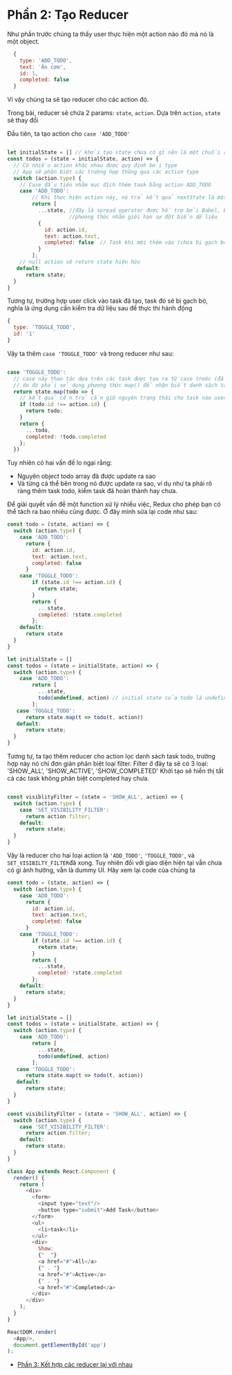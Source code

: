 # Phần 2: Tạo Reducer

Như phần trước chúng ta thấy user thực hiện một action nào đó mà nó là một object.

```js
  {
    type: 'ADD_TODO',
    text: 'Ăn cơm',
    id: 1,
    completed: false 
  }
```

Vì vậy chúng ta sẽ tạo reducer cho các action đó.

Trong bài, reducer sẽ chứa 2 params: `state`, `action`. Dựa trên `action`, `state` sẽ thay đổi

Đầu tiên, ta tạo action cho `case 'ADD_TODO'`

```js

let initialState = [] // khởi tạo state chưa có gì nên là một chuỗi rỗng
const todos = (state = initialState, action) => {
  // Có nhiều action khác nhau được quy định bởi type
  // App sẽ phân biệt các trường hợp thông qua các action type
  switch (action.type) {
    // Case đầu tiên nhằm mục đích thêm task bằng action ADD_TODO
    case 'ADD_TODO':
        // Khi thực hiện action này, nó trả kết quả nextState là một array như sau 
        return [
          ...state, //đây là spread operator được hỗ trợ bởi Babel, ES6 sử dụng Object.assign()  
                    //phương thức nhằm giới hạn sự đột biến dữ liệu 
          {
            id: action.id,
            text: action.text,
            completed: false  // Task khi mới thêm vào (chưa bị gạch bỏ)
          }
        ];
    // null action sẽ return state hiện hữu  
   default:
      return state; 
  }
}

```

Tương tự, trường hợp user click vào task đã tạo, task đó sẽ bị gạch bỏ, nghĩa là ứng dụng cần kiểm tra dữ liệu sau để thực thi hành động
```js
{  
  type: 'TOGGLE_TODO',
  id: '1'
}

```

Vậy ta thêm `case 'TOGGLE_TODO'` và trong reducer như sau:

```js

case 'TOGGLE_TODO': 
  // case này thao tác dựa trên các task được tạo ra từ case trước (đã có state mới)
  // do đó phải sử dụng phương thức map() để nhận biết danh sách task (new array) đã render
  return state.map(todo => {
    // kết quả cần trả cần giữ nguyên trạng thái cho task nào user không click vào.
    if (todo.id !== action.id) {
      return todo; 
    }
    return {
      ...todo,
      completed: !todo.completed
    };
  }) 

``` 

Tuy nhiên có hai vấn đề lo ngại rằng:

* Nguyên object todo array đã được update ra sao 
* Và từng cá thể bên trong nó được update ra sao, ví dụ như ta phải rõ ràng thêm task todo, kiểm task đã hoàn thành hay chưa. 

Để giải quyết vấn đề một function xử lý nhiều việc, Redux cho phép bạn có thể tách ra bao nhiêu cũng được. 
Ở đây mình sửa lại code như sau:

```js
const todo = (state, action) => {
  switch (action.type) {
    case 'ADD_TODO':
      return {
        id: action.id,
        text: action.text,
        completed: false 
      }
    case 'TOGGLE_TODO':  
        if (state.id !== action.id) {
          return state; 
        }
        return {
          ...state,
          completed: !state.completed
        }; 
    default:
      return state
  }
}

let initialState = []
const todos = (state = initialState, action) => {
  switch (action.type) {
    case 'ADD_TODO':
        return [
          ...state,
          todo(undefined, action) // initial state của todo là undefined vì chúng ta chưa biết nó có hay không 
        ];    
   case 'TOGGLE_TODO': 
      return state.map(t => todo(t, action))      
   default:
      return state; 
  }
}
```

Tương tự, ta tạo thêm reducer cho action lọc danh sách task todo, trường hợp này nó chỉ đơn giản phân biệt loại filter.
Filter ở đây ta sẽ có 3 loại: 'SHOW_ALL', 'SHOW_ACTIVE', 'SHOW_COMPLETED'
Khởi tạo sẽ hiển thị tất cả các task không phân biệt completed hay chưa.

```js 

const visiblityFilter = (state = 'SHOW_ALL', action) => {
  switch (action.type) {
    case 'SET_VISIBILITY_FILTER':
      return action.filter; 
    default: 
      return state;
  }
}

```

Vậy là reducer cho hai loại action là `'ADD_TODO'`, `'TOGGLE_TODO'`, và `SET_VISIBILTY_FILTER`đã xong.
Tuy nhiên đối với giao diện hiện tại vẫn chưa có gì ảnh hưởng, vẫn là dummy UI. 
Hãy xem lại code của chúng ta 
```js
const todo = (state, action) => {
  switch (action.type) {
    case 'ADD_TODO':
      return {
        id: action.id,
        text: action.text,
        completed: false 
      }
    case 'TOGGLE_TODO':  
        if (state.id !== action.id) {
          return state; 
        }
        return {
          ...state,
          completed: !state.completed
        }; 
    default:
      return state;
  }
}

let initialState = []
const todos = (state = initialState, action) => {
  switch (action.type) {
    case 'ADD_TODO':
        return [
          ...state,
          todo(undefined, action)
        ];    
   case 'TOGGLE_TODO': 
      return state.map(t => todo(t, action))      
   default:
      return state; 
  }
}

const visibilityFilter = (state = 'SHOW_ALL', action) => {
  switch (action.type) {
    case 'SET_VISIBILITY_FILTER':
      return action.filter;
    default: 
      return state;
  }
}

class App extends React.Component {
  render() {
    return (
      <div>
        <form>
          <input type="text"/>
          <button type="submit">Add Task</button>
        </form>
        <ul>
          <li>task</li>
        </ul>
        <div>
          Show: 
          {"  "}
          <a href="#">All</a>
          {" . "}
          <a href="#">Active</a>
          {" . "}
          <a href="#">Completed</a>
        </div>
      </div>
    );
  }
}

ReactDOM.render(
  <App/>,
  document.getElementById('app')
);

```

* [Phần 3: Kết hợp các reducer lại với nhau](/p3.md)



